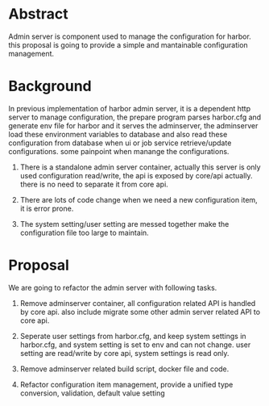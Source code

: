 # Abstract 
Admin server is component used to manage the configuration for harbor. this proposal is going to provide a simple and mantainable configuration management.

# Background

In previous implementation of harbor admin server, it is a dependent http server to manage configuration, the prepare program parses harbor.cfg and generate env file for harbor and it serves the adminserver, the adminserver load these environment variables to database and also read these configuration from database when ui or job service retrieve/update configurations. some painpoint when manange the configurations.

1. There is a standalone admin server container, actually this server is only used configuration read/write, the api is exposed by core/api actually. there is no need to separate it from core api.

2. There are lots of code change when we need a new configuration item, it is error prone.

3. The system setting/user setting are messed together make the configuration file too large to maintain.


# Proposal

We are going to refactor the admin server with following tasks.

1. Remove adminserver container, all configuration related API is handled by core api. also include migrate some other admin server related API to core api. 

2. Seperate user settings from harbor.cfg, and keep system settings in harbor.cfg, and system setting is set to env and can not change. user setting are read/write by core api, system settings is read only.

3. Remove adminserver related build script, docker file and code.

4. Refactor configuration item management, provide a unified type conversion, validation, default value setting